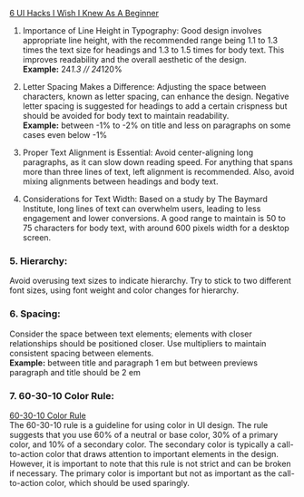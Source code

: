 [6 UI Hacks I Wish I Knew As A Beginner](https://www.youtube.com/watch?v=88XxC0_zs74)    

1. Importance of Line Height in Typography: 
Good design involves appropriate line height, with the recommended range being 1.1 to 1.3 times the text size for headings and 1.3 to 1.5 times for body text. This improves readability and the overall aesthetic of the design.    
**Example:** 24*1.3 // 24*120%

2. Letter Spacing Makes a Difference: 
Adjusting the space between characters, known as letter spacing, can enhance the design. Negative letter spacing is suggested for headings to add a certain crispness but should be avoided for body text to maintain readability.    
**Example:** between -1% to -2% on title and less on paragraphs on some cases even below -1%

3. Proper Text Alignment is Essential: 
Avoid center-aligning long paragraphs, as it can slow down reading speed. For anything that spans more than three lines of text, left alignment is recommended. Also, avoid mixing alignments between headings and body text.

4. Considerations for Text Width: 
Based on a study by The Baymard Institute, long lines of text can overwhelm users, leading to less engagement and lower conversions. A good range to maintain is 50 to 75 characters for body text, with around 600 pixels width for a desktop screen.

### 5. Hierarchy: 
Avoid overusing text sizes to indicate hierarchy. Try to stick to two different font sizes, using font weight and color changes for hierarchy. 

### 6. Spacing:
Consider the space between text elements; elements with closer relationships should be positioned closer. Use multipliers to maintain consistent spacing between elements.  
**Example:** between title and paragraph 1 em but between previews paragraph and title should be 2 em

### 7. 60-30-10 Color Rule:
[60-30-10 Color Rule](https://www.youtube.com/watch?v=UWwNIMHFdW4)   
The 60-30-10 rule is a guideline for using color in UI design. The rule suggests that you use 60% of a neutral or base color, 30% of a primary color, and 10% of a secondary color. The secondary color is typically a call-to-action color that draws attention to important elements in the design. However, it is important to note that this rule is not strict and can be broken if necessary. The primary color is important but not as important as the call-to-action color, which should be used sparingly.



 
